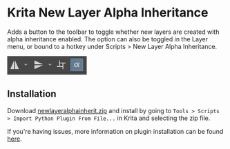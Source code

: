# Krita New Layer Alpha Inheritance
Adds a button to the toolbar to toggle whether new layers are created with alpha inheritance enabled. The option can also be toggled in the Layer menu, or bound to a hotkey under Scripts > New Layer Alpha Inheritance.

![image](./resources/button_image.PNG)

## Installation

Download [newlayeralphainherit.zip](http://github.com/dninosores/krita-new-layer-alpha-inherit/releases/latest/download/newlayeralphainherit.zip) and install by going to `Tools > Scripts > Import Python Plugin From File...` in Krita and selecting the zip file.

If you're having issues, more information on plugin installation can be found [here](https://docs.krita.org/en/user_manual/python_scripting/install_custom_python_plugin.html).
